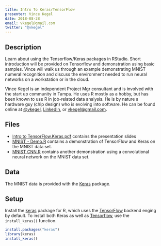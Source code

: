 ```yaml
---
title: Intro To Keras/TensorFlow
presenter: Vince Kegel
date: 2018-08-28
email: vkegel@gmail.com
twitter: "@vkegel"
---
```


[Keras]: https://keras.rstudio.com
[TensorFlow]: https://www.tensorflow.org/

## Description

Learn about using the Tensorflow/Keras packages in RStudio.
Short introduction will be provided on Tensorflow and demonstration using basic samples.
Vince will walk us through an example demonstrating MNIST numeral recognition and discuss the environment needed to run neural networks on a workstation or in the cloud.

Vince Kegel is an independent Project Mgr consultant and is involved with the start up community in Tampa. He uses R mostly as a hobby, but has been known to use R in job-related data analysis. He is by nature a hardware guy (chip design) who is evolving into software. He can be found online at [&commat;vkegel](https://twitter.com/status/vkegel), [LinkedIn](https://www.linkedin.com/in/vkegel), or vkegel@gmail.com.

## Files


- [Intro to TensorFlow.Keras.pdf](Intro%20to%20TensorFlow.Keras.pdf) contains the presentation slides
- [MNIST - Demo.R](MNIST%20-%20Demo.R) contains a demonstration of TensorFlow and Keras on the MNIST data set.
- [MNIST CNN.R](MNIST%20CNN.R) contains another demonstration using a convolutional neural network on the MNIST data set.

## Data

The MNIST data is provided with the [Keras] package.

## Setup

Install the [keras] package for R, which uses the [TensorFlow] backend enging by default.
To install both Keras as well as [Tensorflow], use the `install_keras()` function.

```r
install.packages("keras")
library(keras)
install_keras()
```
